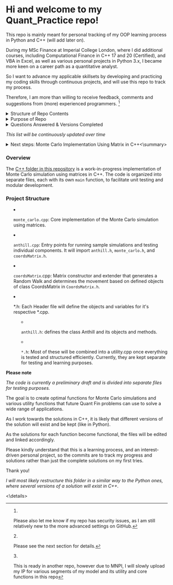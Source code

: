 # Hi and welcome to my Quant_Practice repo!

This repo is mainly meant for personal tracking of my OOP learning process in Python and C++ (will add later on). 

During my MSc Finance at Imperial College London, where I did additional courses, including Computational Finance in C++ 17 and 20 (Certified), and VBA in Excel, as well as various personal projects in Python 3.x, I became more keen on a career path as a quantitative analyst. 

So I want to advance my applicable skillsets by developing and practicing my coding skills through continuous projects, and will use this repo to track my process. 

Therefore, I am more than willing to receive feedback, comments and suggestions from (more) experienced programmers. [^1]


<details>
  <summary>Structure of Repo Contents</summary>
  
_I plan on making a core package that all packages will have access to, as they will be utility tools and functions that may be applicable to many cases._
  
Each package will relate/refer to a (popular) quantitative finance question, which I will provide details for. They will each have 4 versions of my solution, all of which will be object-oriented programming. The solution will solely reflect my understanding of   the problem, my intuition and thought process when solving it. 
  
*Please note: not all 4 versions will be out, as I started this in September 2023, and am not doing this full-time*

</details>

<details>
  <summary>Purpose of Repo</summary>
  
  ## What are the 4 versions? And, why 4 versions of the same solution?
  
  The 4 versions will be referred to in this fixed order and are the following:
  1. Python: OOP (standard, e.g., dynamic, classes, etc.)
  2. Python: OOP (standard + more advanced methods, e.g., decorators and or other concepts I learn later on)
  3. Python: OOP (standard + ABC)
  4. C++: OOP (standard)

## Reason for 4 versions
  
I learn best through practical applications, and whilst the answer and my interpretations may require self-study as well, the focus of this repo is to convey my understandings in a quantitative manner. 

Since my answer will be consistent between the 4 versions, it will be the easy factor to keep constant as I learn how to apply advanced programming methods and convey my thought-process. Therefore, if I can re-iterate my answer in all 4 versions, then I will be able to learn the systematic logic for each version type, and improve my computing, programming, and quantitative skills simultaneously.  

As I am really interested in learning the in-depth computer science rather than just the simple syntax differences between languages, I am focusing on OOP and C++ to further develop the skills' depth.
  
I am a multilinguist (native fluency in English, German and Chinese, conversational fluency in French), and easily pick up new subjects, languages and concepts, thus I do not find functional programming too difficult to learn within a few weeks or shorter. I learned SQL, R, Python, and VBA within a few hours for certain projects.

This is also why I decided to learn computational finance in C++, and became certified at Imperial College London. 
  
</details>

<details>
  <summary>Questions Answered & Versions Completed

   _This list will be continuously updated over time_
  </summary>
  
1. [Anthill_Food_Finding](https://github.com/vickytoriah/Quant_Practice/tree/main/Anthill_Food_Finding/)
  
    - Python: 1st Version
    - Python: 2nd Version
  
      - Upcoming versions:
							- Python 3rd version
							- [C++ version](https://github.com/vickytoriah/Quant_Practice/tree/main/Anthill_Food_Finding/anthill/c%2B%2B)[^2]
      
2. Systematic Trading Model [^3]

[^1]: Please also let me know if my repo has security issues, as I am still relatively new to the more advanced settings on GitHub.
[^2]: Please see the next section for details. 
[^3]: This is ready in another repo, however due to MNPI, I will slowly upload my IP for various segments of my model and its utility and core functions in this repo
</details>

<details>
	<summary>Next steps: Monte Carlo Implementation Using Matrix in C++<\summary>

### Overview

The [C++ folder in this repository]() is a work-in-progress implementation of Monte Carlo simulation using matrices in C++. The code is organized into separate files, each with its own `main` function, to facilitate unit testing and modular development.

### Project Structure

- `monte_carlo.cpp`: Core implementation of the Monte Carlo simulation using matrices.

- `anthill.cpp`: Entry points for running sample simulations and testing individual components. It will import `anthill.h`, `monte_carlo.h`, and `coordsMatrix.h`. 

- `coordsMatrix`.cpp: Matrix constructor and extender that generates a Random Walk and determines the movement based on defined objects of class CoordsMatrix in `CoordsMatrix.h`. 

- *.h: Each Header file will define the objects and variables for it's respective *.cpp. 
	- `anthill.h`: defines the class Anthill and its objects and methods.

	- `*.h`: Most of these will be combined into a utility.cpp once everything is tested and structured efficiently. Currently, they are kept separate for testing and learning purposes. 


**Please note**

*The code is currently a preliminary draft and is divided into separate files for testing purposes.*

The goal is to create optimal functions for Monte Carlo simulations and various utility functions that future Quant Fin problems can use to solve a wide range of applications.

As I work towards the solutions in C++, it is likely that different versions of the solution will exist and be kept (like in Python).

As the solutions for each function become functional, the files will be edited and linked accordingly.	

Please kindly understand that this is a learning process, and an interest-driven personal project, so the commits are to track my progress and solutions rather than just the complete solutions on my first tries. 

Thank you! 

_I will most likely restructure this folder in a similar way to the Python ones, where several versions of a solution will exist in C++._

<\details>